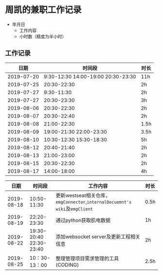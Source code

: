 # 周凯的兼职工作记录

* 年月日
  * 工作内容
  * 小时数（精度为半小时）
  
## 工作记录

| 日期    | 时间段     | 时长 |
|----------|---------|----------|
|2019-07-20 | 9:30-12:30 14:00-19:00 20:30-23:30 | 11h |
|2019-07-25 |20:30-22:30 | 2h  |
| 2019-07-27 | 9:30-11:30  |2h |
| 2019-07-27 | 20:30-23:30 | 3h |
| 2019-08-06 | 20:30-22:30 | 2h |
| 2019-08-07 | 20:30-22:40 | 2h |
| 2019-08-08 | 21:00-22:30 | 1.5h  |
| 2019-08-09 | 19:00-21:30 22:00-23:30 | 3.5h |
| 2019-08-10 | 10:30-12:30 15:30-18:30 | 5h |
| 2019-08-12 | 20:40-21:40  | 2h |
| 2019-08-13 | 21:00-23:00   | 2h |
| 2019-08-15 | 20:30-22:30 | 2h |
| 2019-08-17 | 14:00-18:00 | 4h |

| 日期   | 时间段   | 工作内容 | 时长   |
|-------|----------|---------|--------|
| 2019-08-18 | 10:50-11:30 | 更新westseat相关仓库，`emgConnector`,`internalDocuemnt's wiki`及`emgClient` | 0.5h |
| 2019-08-19 | 22:20-23:30 | 通过python获取肌电数据    | 1h |
| 2019-08-22 | 19:30-20:40 22:30-23:40| 添加websocket server及更新工程相关信息  |  2h | 
| 2019-08-25 | 10：30-13：00  | 整理管理项目需求管理的工具(CODING) | 2.5h |
